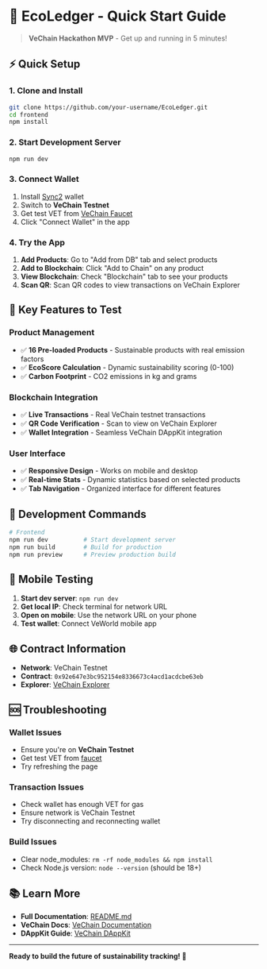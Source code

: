 # 🚀 EcoLedger - Quick Start Guide

> **VeChain Hackathon MVP** - Get up and running in 5 minutes!

## ⚡ Quick Setup

### 1. Clone and Install
```bash
git clone https://github.com/your-username/EcoLedger.git
cd frontend
npm install
```

### 2. Start Development Server
```bash
npm run dev
```

### 3. Connect Wallet
1. Install [Sync2](https://sync2.vecha.in/) wallet
2. Switch to **VeChain Testnet**
3. Get test VET from [VeChain Faucet](https://faucet.vecha.in/)
4. Click "Connect Wallet" in the app

### 4. Try the App
1. **Add Products**: Go to "Add from DB" tab and select products
2. **Add to Blockchain**: Click "Add to Chain" on any product
3. **View Blockchain**: Check "Blockchain" tab to see your products
4. **Scan QR**: Scan QR codes to view transactions on VeChain Explorer

## 🎯 Key Features to Test

### Product Management
- ✅ **16 Pre-loaded Products** - Sustainable products with real emission factors
- ✅ **EcoScore Calculation** - Dynamic sustainability scoring (0-100)
- ✅ **Carbon Footprint** - CO2 emissions in kg and grams

### Blockchain Integration
- ✅ **Live Transactions** - Real VeChain testnet transactions
- ✅ **QR Code Verification** - Scan to view on VeChain Explorer
- ✅ **Wallet Integration** - Seamless VeChain DAppKit integration

### User Interface
- ✅ **Responsive Design** - Works on mobile and desktop
- ✅ **Real-time Stats** - Dynamic statistics based on selected products
- ✅ **Tab Navigation** - Organized interface for different features

## 🔧 Development Commands

```bash
# Frontend
npm run dev          # Start development server
npm run build        # Build for production
npm run preview      # Preview production build
```

## 📱 Mobile Testing

1. **Start dev server**: `npm run dev`
2. **Get local IP**: Check terminal for network URL
3. **Open on mobile**: Use the network URL on your phone
4. **Test wallet**: Connect VeWorld mobile app

## 🌐 Contract Information

- **Network**: VeChain Testnet
- **Contract**: `0x92e647e3bc952154e8336673c4acd1acdcbe63eb`
- **Explorer**: [VeChain Explorer](https://explore-testnet.vechain.org/)

## 🆘 Troubleshooting

### Wallet Issues
- Ensure you're on **VeChain Testnet**
- Get test VET from [faucet](https://faucet.vecha.in/)
- Try refreshing the page

### Transaction Issues
- Check wallet has enough VET for gas
- Ensure network is VeChain Testnet
- Try disconnecting and reconnecting wallet

### Build Issues
- Clear node_modules: `rm -rf node_modules && npm install`
- Check Node.js version: `node --version` (should be 18+)

## 📚 Learn More

- **Full Documentation**: [README.md](README.md)
- **VeChain Docs**: [VeChain Documentation](https://docs.vechain.org/)
- **DAppKit Guide**: [VeChain DAppKit](https://docs.vechain.org/dapp-kit/)

---

**Ready to build the future of sustainability tracking! 🌱**
